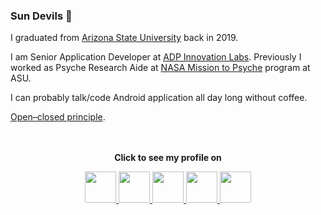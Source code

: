 ### Sun Devils 🔱

I graduated from [Arizona State University](https://www.asu.edu/) back in 2019. 

I am Senior Application Developer at [ADP Innovation Labs](). Previously I worked as Psyche Research Aide at [NASA Mission to Psyche](https://psyche.asu.edu/) program at ASU.    
    
I can probably talk/code Android application all day long without coffee.   

[Open–closed principle](https://en.wikipedia.org/wiki/Open%E2%80%93closed_principle).  
<br><br>
<p align="center"><b>Click to see my profile on</b></p>
<p align="center">
  <a href="https://stackoverflow.com/users/4700156/rohit-singh?tab=profile">
<img height="50" width="50" src="https://user-images.githubusercontent.com/11274840/91214248-aaffe980-e6c7-11ea-96f4-945f33bdd324.png">
</a>
<a href="https://medium.com/@rohitksingh">
<img height="50" width="50" src="https://user-images.githubusercontent.com/11274840/91214419-e4385980-e6c7-11ea-9983-37fab4a04c3c.png">
</a>
<a href="https://rohitksingh.github.io/">
<img height="50" width="50" src="https://user-images.githubusercontent.com/11274840/112452560-fccb2980-8d13-11eb-8a4d-7d091a372b15.gif">
</a>
<a href="https://play.google.com/store/apps/developer?id=Rohit+Singh"> 
<img height="50" width="50" src="https://user-images.githubusercontent.com/11274840/91215015-bb649400-e6c8-11ea-8de2-cd42e42ff861.png">
</a>
<a href="https://www.linkedin.com/in/rohit94singh/"> 
<img height="50" width="50" src="https://user-images.githubusercontent.com/11274840/91215104-e4852480-e6c8-11ea-8dad-2d69517b05cc.png">
</a>
</p>

<!--
**rohitksingh/rohitksingh** is a ✨ _special_ ✨ repository because its `README.md` (this file) appears on your GitHub profile.

Here are some ideas to get you started:

- 🔭 I’m currently working on ...
- 🌱 I’m currently learning ...
- 👯 I’m looking to collaborate on ...
- 🤔 I’m looking for help with ...
- 💬 Ask me about ...
- 📫 How to reach me: ...
- 😄 Pronouns: ...
- ⚡ Fun fact: ...
-->
